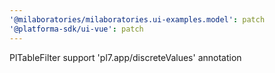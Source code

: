 ```yaml
---
'@milaboratories/milaboratories.ui-examples.model': patch
'@platforma-sdk/ui-vue': patch
---
```


PlTableFilter support 'pl7.app/discreteValues' annotation
